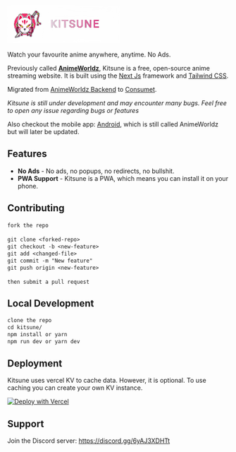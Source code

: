 ![logo.png](logo.png)

Watch your favourite anime anywhere, anytime. No Ads.

Previously called [**AnimeWorldz**](https://github.com/Dovakiin0/Kitsune/tree/v2.0), Kitsune is a free, open-source anime streaming website. It is built using the [Next Js](https://nextjs.org/) framework and [Tailwind CSS](https://tailwindcss.com/).

Migrated from [AnimeWorldz Backend](https://github.com/Dovakiin0/anime-data) to [Consumet](https://github.com/consumet/api.consumet.org).

_Kitsune is still under development and may encounter many bugs. Feel free to open any issue regarding bugs or features_

Also checkout the mobile app: [Android](https://github.com/Dovakiin0/animeworldz-mobile), which is still called AnimeWorldz but will later be updated.

## Features

- **No Ads** - No ads, no popups, no redirects, no bullshit.
- **PWA Support** - Kitsune is a PWA, which means you can install it on your phone.

## Contributing

```
fork the repo

git clone <forked-repo>
git checkout -b <new-feature>
git add <changed-file>
git commit -m "New feature"
git push origin <new-feature>

then submit a pull request
```

## Local Development

```
clone the repo
cd kitsune/
npm install or yarn
npm run dev or yarn dev
```

## Deployment

Kitsune uses vercel KV to cache data. However, it is optional. To use caching you can create your own KV instance.

[![Deploy with Vercel](https://vercel.com/button)](https://vercel.com/new/clone?repository-url=https%3A%2F%2Fgithub.com%2FDovakiin0%2FKitsune)

## Support

Join the Discord server: https://discord.gg/6yAJ3XDHTt
